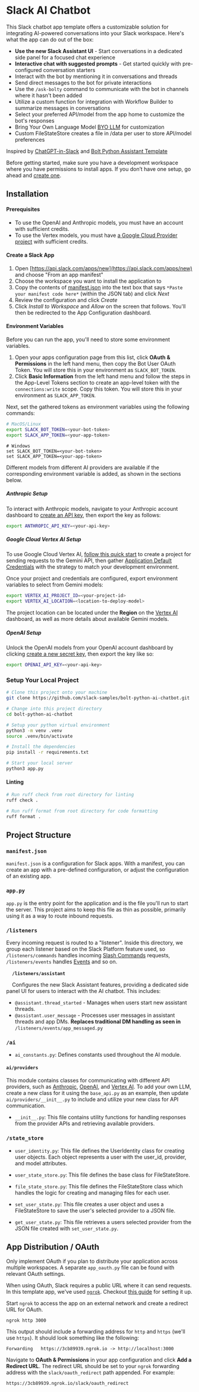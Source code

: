 # Slack AI Chatbot

This Slack chatbot app template offers a customizable solution for integrating AI-powered conversations into your Slack workspace. Here's what the app can do out of the box:

* **Use the new Slack Assistant UI** - Start conversations in a dedicated side panel for a focused chat experience
* **Interactive chat with suggested prompts** - Get started quickly with pre-configured conversation starters
* Interact with the bot by mentioning it in conversations and threads
* Send direct messages to the bot for private interactions
* Use the `/ask-bolty` command to communicate with the bot in channels where it hasn't been added
* Utilize a custom function for integration with Workflow Builder to summarize messages in conversations
* Select your preferred API/model from the app home to customize the bot's responses
* Bring Your Own Language Model [BYO LLM](#byo-llm) for customization
* Custom FileStateStore creates a file in /data per user to store API/model preferences

Inspired by [ChatGPT-in-Slack](https://github.com/seratch/ChatGPT-in-Slack/tree/main) and [Bolt Python Assistant Template](https://github.com/slack-samples/bolt-python-assistant-template)

Before getting started, make sure you have a development workspace where you have permissions to install apps. If you don’t have one setup, go ahead and [create one](https://slack.com/create).
## Installation

#### Prerequisites
* To use the OpenAI and Anthropic models, you must have an account with sufficient credits.
* To use the Vertex models, you must have [a Google Cloud Provider project](https://cloud.google.com/vertex-ai/generative-ai/docs/start/quickstarts/quickstart-multimodal#expandable-1) with sufficient credits.

#### Create a Slack App
1. Open [https://api.slack.com/apps/new](https://api.slack.com/apps/new) and choose "From an app manifest"
2. Choose the workspace you want to install the application to
3. Copy the contents of [manifest.json](./manifest.json) into the text box that says `*Paste your manifest code here*` (within the JSON tab) and click *Next*
4. Review the configuration and click *Create*
5. Click *Install to Workspace* and *Allow* on the screen that follows. You'll then be redirected to the App Configuration dashboard.

#### Environment Variables
Before you can run the app, you'll need to store some environment variables.

1. Open your apps configuration page from this list, click **OAuth & Permissions** in the left hand menu, then copy the Bot User OAuth Token. You will store this in your environment as `SLACK_BOT_TOKEN`.
2. Click **Basic Information** from the left hand menu and follow the steps in the App-Level Tokens section to create an app-level token with the `connections:write` scope. Copy this token. You will store this in your environment as `SLACK_APP_TOKEN`.

Next, set the gathered tokens as environment variables using the following commands:

```zsh
# MacOS/Linux
export SLACK_BOT_TOKEN=<your-bot-token>
export SLACK_APP_TOKEN=<your-app-token>
```

```pwsh
# Windows
set SLACK_BOT_TOKEN=<your-bot-token>
set SLACK_APP_TOKEN=<your-app-token>
```

Different models from different AI providers are available if the corresponding environment variable is added, as shown in the sections below.

##### Anthropic Setup

To interact with Anthropic models, navigate to your Anthropic account dashboard to [create an API key](https://console.anthropic.com/settings/keys), then export the key as follows:

```zsh
export ANTHROPIC_API_KEY=<your-api-key>
```

##### Google Cloud Vertex AI Setup

To use Google Cloud Vertex AI, [follow this quick start](https://cloud.google.com/vertex-ai/generative-ai/docs/start/quickstarts/quickstart-multimodal#expandable-1) to create a project for sending requests to the Gemini API, then gather [Application Default Credentials](https://cloud.google.com/docs/authentication/provide-credentials-adc) with the strategy to match your development environment.

Once your project and credentials are configured, export environment variables to select from Gemini models:

```zsh
export VERTEX_AI_PROJECT_ID=<your-project-id>
export VERTEX_AI_LOCATION=<location-to-deploy-model>
```

The project location can be located under the **Region** on the [Vertex AI](https://console.cloud.google.com/vertex-ai) dashboard, as well as more details about available Gemini models.

##### OpenAI Setup

Unlock the OpenAI models from your OpenAI account dashboard by clicking [create a new secret key](https://platform.openai.com/api-keys), then export the key like so:

```zsh
export OPENAI_API_KEY=<your-api-key>
```

### Setup Your Local Project
```zsh
# Clone this project onto your machine
git clone https://github.com/slack-samples/bolt-python-ai-chatbot.git

# Change into this project directory
cd bolt-python-ai-chatbot

# Setup your python virtual environment
python3 -m venv .venv
source .venv/bin/activate

# Install the dependencies
pip install -r requirements.txt

# Start your local server
python3 app.py
```

#### Linting
```zsh
# Run ruff check from root directory for linting
ruff check .

# Run ruff format from root directory for code formatting
ruff format .
```

## Project Structure

### `manifest.json`

`manifest.json` is a configuration for Slack apps. With a manifest, you can create an app with a pre-defined configuration, or adjust the configuration of an existing app.


### `app.py`

`app.py` is the entry point for the application and is the file you'll run to start the server. This project aims to keep this file as thin as possible, primarily using it as a way to route inbound requests.


### `/listeners`

Every incoming request is routed to a "listener". Inside this directory, we group each listener based on the Slack Platform feature used, so `/listeners/commands` handles incoming [Slash Commands](https://api.slack.com/interactivity/slash-commands) requests, `/listeners/events` handles [Events](https://api.slack.com/apis/events-api) and so on.


&nbsp;&nbsp;&nbsp;&nbsp;**`/listeners/assistant`**

&nbsp;&nbsp;&nbsp;&nbsp;Configures the new Slack Assistant features, providing a dedicated side panel UI for users to interact with the AI chatbot. This includes:
*  `@assistant.thread_started` - Manages when users start new assistant threads. 
*  `@assistant.user_message` - Processes user messages in assistant threads and app DMs. **Replaces traditional DM handling as seen in** `/listeners/events/app_messaged.py`


### `/ai`

* `ai_constants.py`: Defines constants used throughout the AI module.

<a name="byo-llm"></a>
#### `ai/providers`
This module contains classes for communicating with different API providers, such as [Anthropic](https://www.anthropic.com/), [OpenAI](https://openai.com/), and [Vertex AI](cloud.google.com/vertex-ai). To add your own LLM, create a new class for it using the `base_api.py` as an example, then update `ai/providers/__init__.py` to include and utilize your new class for API communication.

* `__init__.py`: 
This file contains utility functions for handling responses from the provider APIs and retrieving available providers.

### `/state_store`

* `user_identity.py`: This file defines the UserIdentity class for creating user objects. Each object represents a user with the user_id, provider, and model attributes.

* `user_state_store.py`: This file defines the base class for FileStateStore.

* `file_state_store.py`: This file defines the FileStateStore class which handles the logic for creating and managing files for each user.

* `set_user_state.py`: This file creates a user object and uses a FileStateStore to save the user's selected provider to a JSON file.

* `get_user_state.py`: This file retrieves a users selected provider from the JSON file created with `set_user_state.py`.

## App Distribution / OAuth

Only implement OAuth if you plan to distribute your application across multiple workspaces. A separate `app_oauth.py` file can be found with relevant OAuth settings.

When using OAuth, Slack requires a public URL where it can send requests. In this template app, we've used [`ngrok`](https://ngrok.com/download). Checkout [this guide](https://ngrok.com/docs#getting-started-expose) for setting it up.

Start `ngrok` to access the app on an external network and create a redirect URL for OAuth. 

```
ngrok http 3000
```

This output should include a forwarding address for `http` and `https` (we'll use `https`). It should look something like the following:

```
Forwarding   https://3cb89939.ngrok.io -> http://localhost:3000
```

Navigate to **OAuth & Permissions** in your app configuration and click **Add a Redirect URL**. The redirect URL should be set to your `ngrok` forwarding address with the `slack/oauth_redirect` path appended. For example:

```
https://3cb89939.ngrok.io/slack/oauth_redirect
```
